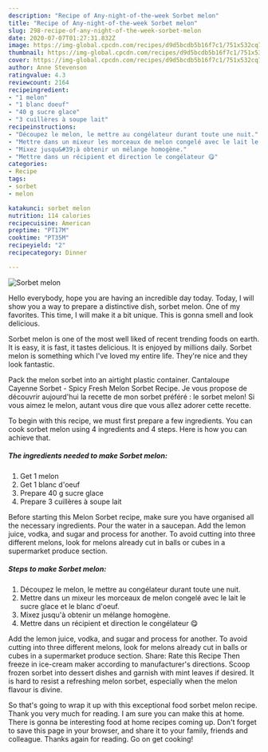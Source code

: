 ```yaml
---
description: "Recipe of Any-night-of-the-week Sorbet melon"
title: "Recipe of Any-night-of-the-week Sorbet melon"
slug: 298-recipe-of-any-night-of-the-week-sorbet-melon
date: 2020-07-07T01:27:31.832Z
image: https://img-global.cpcdn.com/recipes/d9d5bcdb5b16f7c1/751x532cq70/sorbet-melon-photo-principale-de-la-recette.jpg
thumbnail: https://img-global.cpcdn.com/recipes/d9d5bcdb5b16f7c1/751x532cq70/sorbet-melon-photo-principale-de-la-recette.jpg
cover: https://img-global.cpcdn.com/recipes/d9d5bcdb5b16f7c1/751x532cq70/sorbet-melon-photo-principale-de-la-recette.jpg
author: Anne Stevenson
ratingvalue: 4.3
reviewcount: 2164
recipeingredient:
- "1 melon"
- "1 blanc doeuf"
- "40 g sucre glace"
- "3 cuillères à soupe lait"
recipeinstructions:
- "Découpez le melon, le mettre au congélateur durant toute une nuit."
- "Mettre dans un mixeur les morceaux de melon congelé avec le lait le sucre glace et le blanc d&#39;oeuf."
- "Mixez jusqu&#39;à obtenir un mélange homogène."
- "Mettre dans un récipient et direction le congélateur 😋"
categories:
- Recipe
tags:
- sorbet
- melon

katakunci: sorbet melon 
nutrition: 114 calories
recipecuisine: American
preptime: "PT17M"
cooktime: "PT35M"
recipeyield: "2"
recipecategory: Dinner

---
```



![Sorbet melon](https://img-global.cpcdn.com/recipes/d9d5bcdb5b16f7c1/751x532cq70/sorbet-melon-photo-principale-de-la-recette.jpg)

Hello everybody, hope you are having an incredible day today. Today, I will show you a way to prepare a distinctive dish, sorbet melon. One of my favorites. This time, I will make it a bit unique. This is gonna smell and look delicious.

Sorbet melon is one of the most well liked of recent trending foods on earth. It is easy, it is fast, it tastes delicious. It is enjoyed by millions daily. Sorbet melon is something which I've loved my entire life. They're nice and they look fantastic.

Pack the melon sorbet into an airtight plastic container. Cantaloupe Cayenne Sorbet - Spicy Fresh Melon Sorbet Recipe. Je vous propose de découvrir aujourd&#39;hui la recette de mon sorbet préféré : le sorbet melon! Si vous aimez le melon, autant vous dire que vous allez adorer cette recette.


To begin with this recipe, we must first prepare a few ingredients. You can cook sorbet melon using 4 ingredients and 4 steps. Here is how you can achieve that.

<!--inarticleads1-->

##### The ingredients needed to make Sorbet melon:

1. Get 1 melon
1. Get 1 blanc d&#39;oeuf
1. Prepare 40 g sucre glace
1. Prepare 3 cuillères à soupe lait


Before starting this Melon Sorbet recipe, make sure you have organised all the necessary ingredients. Pour the water in a saucepan. Add the lemon juice, vodka, and sugar and process for another. To avoid cutting into three different melons, look for melons already cut in balls or cubes in a supermarket produce section. 

<!--inarticleads2-->

##### Steps to make Sorbet melon:

1. Découpez le melon, le mettre au congélateur durant toute une nuit.
1. Mettre dans un mixeur les morceaux de melon congelé avec le lait le sucre glace et le blanc d&#39;oeuf.
1. Mixez jusqu&#39;à obtenir un mélange homogène.
1. Mettre dans un récipient et direction le congélateur 😋


Add the lemon juice, vodka, and sugar and process for another. To avoid cutting into three different melons, look for melons already cut in balls or cubes in a supermarket produce section. Share: Rate this Recipe Then freeze in ice-cream maker according to manufacturer&#39;s directions. Scoop frozen sorbet into dessert dishes and garnish with mint leaves if desired. It is hard to resist a refreshing melon sorbet, especially when the melon flavour is divine. 

So that's going to wrap it up with this exceptional food sorbet melon recipe. Thank you very much for reading. I am sure you can make this at home. There is gonna be interesting food at home recipes coming up. Don't forget to save this page in your browser, and share it to your family, friends and colleague. Thanks again for reading. Go on get cooking!
